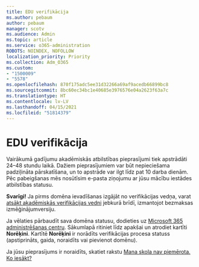 ```yaml
---
title: EDU verifikācija
ms.author: pebaum
author: pebaum
manager: scotv
ms.audience: Admin
ms.topic: article
ms.service: o365-administration
ROBOTS: NOINDEX, NOFOLLOW
localization_priority: Priority
ms.collection: Adm_O365
ms.custom:
- "1500009"
- "5578"
ms.openlocfilehash: 870f175adc5ee31d32266a69af9acedb66899bc8
ms.sourcegitcommit: 8bc60ec34bc1e40685e3976576e04a2623f63a7c
ms.translationtype: HT
ms.contentlocale: lv-LV
ms.lasthandoff: 04/15/2021
ms.locfileid: "51814379"
---
```

# <a name="edu-verification"></a>EDU verifikācija

Vairākumā gadījumu akadēmiskās atbilstības pieprasījumi tiek apstrādāti 24–48 stundu laikā. Dažiem pieprasījumiem var būt nepieciešama padziļināta pārskatīšana, un to apstrāde var ilgt līdz pat 10 darba dienām. Pēc pabeigšanas mēs nosūtīsim e-pasta ziņojumu ar jūsu mācību iestādes atbilstības statusu.

**Svarīgi!** Ja pirms domēna ievadīšanas izgājāt no verifikācijas vedņa, varat [atsākt akadēmiskās verifikācijas vedni](https://go.microsoft.com/fwlink/p/?linkid=2135255) jebkurā brīdī, izmantojot bezmaksas izmēģinājumversiju.

Ja vēlaties pārbaudīt sava domēna statusu, dodieties uz [Microsoft 365 administrēšanas centru](https://go.microsoft.com/fwlink/p/?linkid=2024339). Sākumlapā ritiniet līdz apakšai un atrodiet kartīti **Norēķini**. Kartītē **Norēķini** ir norādīts verifikācijas procesa statuss (apstiprināts, gaida, noraidīts vai pievienot domēnu).

Ja jūsu pieprasījums ir noraidīts, skatiet rakstu [Mana skola nav piemērota. Ko iesākt?](https://docs.microsoft.com/microsoft-365/commerce/subscriptions/verify-academic-eligibility#my-school-isnt-eligible-what-do-i-do-now)